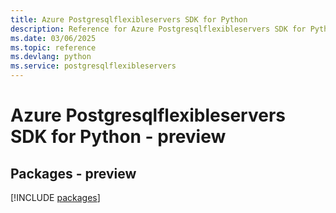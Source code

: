 ```yaml
---
title: Azure Postgresqlflexibleservers SDK for Python
description: Reference for Azure Postgresqlflexibleservers SDK for Python
ms.date: 03/06/2025
ms.topic: reference
ms.devlang: python
ms.service: postgresqlflexibleservers
---
```

# Azure Postgresqlflexibleservers SDK for Python - preview
## Packages - preview
[!INCLUDE [packages](postgresqlflexibleservers-index.md)]